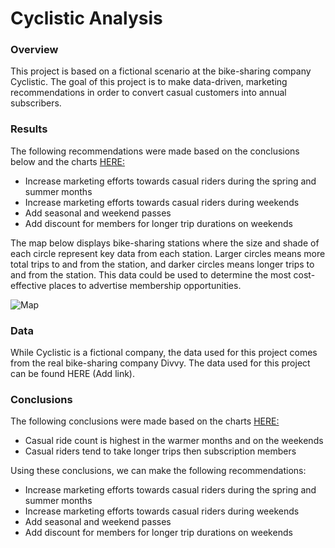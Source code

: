 # Cyclistic Analysis

### Overview

This project is based on a fictional scenario at the bike-sharing company Cyclistic.  The goal of this project is to make data-driven, marketing recommendations in order to convert casual customers into annual subscribers.

### Results

The following recommendations were made based on the conclusions below and the charts [HERE:](https://public.tableau.com/views/CourseraCapstoneTableau/Dashboard1?:language=en-US&:sid=&:redirect=auth&:display_count=n&:origin=viz_share_link)
- Increase marketing efforts towards casual riders during the spring and summer months
- Increase marketing efforts towards casual riders during weekends
- Add seasonal and weekend passes
- Add discount for members for longer trip durations on weekends

The map below displays bike-sharing stations where the size and shade of each circle represent key data from each station.  Larger circles means more total trips to and from the station, and darker circles means longer trips to and from the station.  This data could be used to determine the most cost-effective places to advertise membership opportunities.

![Map](https://github.com/user-attachments/assets/c0d37e34-ab08-4e79-a914-eb7e4ee77fd1)

### Data

While Cyclistic is a fictional company, the data used for this project comes from the real bike-sharing company Divvy.  The data used for this project can be found HERE (Add link).

### Conclusions

The following conclusions were made based on the charts [HERE:](https://public.tableau.com/views/CourseraCapstoneTableau/Dashboard1?:language=en-US&:sid=&:redirect=auth&:display_count=n&:origin=viz_share_link)
- Casual ride count is highest in the warmer months and on the weekends
- Casual riders tend to take longer trips then subscription members

Using these conclusions, we can make the following recommendations:
- Increase marketing efforts towards casual riders during the spring and summer months
- Increase marketing efforts towards casual riders during weekends
- Add seasonal and weekend passes
- Add discount for members for longer trip durations on weekends
